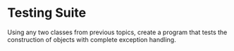 ---
---
# Testing Suite

Using any two classes from previous topics, create a program that tests the construction of objects with complete exception handling.
